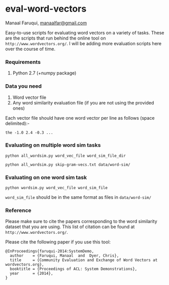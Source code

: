 # eval-word-vectors
Manaal Faruqui, manaalfar@gmail.com

Easy-to-use scripts for evaluating word vectors on a variety of tasks.
These are the scripts that run behind the online tool on ```http://www.wordvectors.org/```.
I will be adding more evaluation scripts here over the course of time.

### Requirements
1. Python 2.7 (+numpy package)

### Data you need
1. Word vector file
2. Any word similarity evaluation file (if you are not using the provided ones)

Each vector file should have one word vector per line as follows (space delimited):-

```the -1.0 2.4 -0.3 ...```

### Evaluating on multiple word sim tasks

```python all_wordsim.py word_vec_file word_sim_file_dir```

```python all_wordsim.py skip-gram-vecs.txt data/word-sim/```

### Evaluating on one word sim task

```python wordsim.py word_vec_file word_sim_file```

```word_sim_file``` should be in the same format as files in ```data/word-sim/```

### Reference

Please make sure to cite the papers corresponding to the word similarity dataset that you are using. This
list of citation can be found at ```http://www.wordvectors.org/```.

Please cite the following paper if you use this tool:
```
@InProceedings{faruqui-2014:SystemDemo,
  author    = {Faruqui, Manaal  and  Dyer, Chris},
  title     = {Community Evaluation and Exchange of Word Vectors at wordvectors.org},
  booktitle = {Proceedings of ACL: System Demonstrations},
  year      = {2014},
}
```
